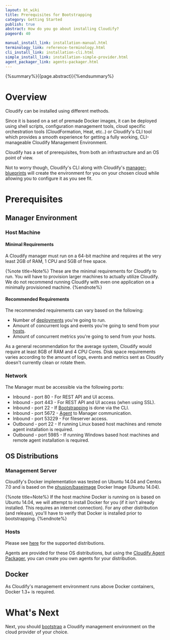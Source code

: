 ```yaml
---
layout: bt_wiki
title: Prerequisites for Bootstrapping
category: Getting Started
publish: true
abstract: How do you go about installing Cloudify?
pageord: 40

manual_install_link: installation-manual.html
terminology_link: reference-terminology.html
cli_install_link: installation-cli.html
simple_install_link: installation-simple-provider.html
agent_packager_link: agents-packager.html
---
```

{%summary%}{{page.abstract}}{%endsummary%}

# Overview

Cloudify can be installed using different methods.

Since it is based on a set of premade Docker images, it can be deployed using shell scripts, configuration management tools, cloud specific orchestration tools (CloudFormation, Heat, etc..) or Cloudify's CLI tool which provides a smooth experience for getting a fully working, CLI-manageable Cloudify Management Environment.

Cloudify has a set of prerequisites, from both an infrastructure and an OS point of view.

Not to worry though, Cloudify's CLI along with Cloudify's [manager-blueprints](https://github.com/cloudify-cosmo/cloudify-manager-blueprints) will create the environment for you on your chosen cloud while allowing you to configure it as you see fit.


# Prerequisites

## Manager Environment

### Host Machine

#### Minimal Requirements

A Cloudify manager must run on a 64-bit machine and requires at the very least 2GB of RAM, 1 CPU and 5GB of free space.

{%note title=Note%}
These are the minimal requirements for Cloudify to run. You will have to provision larger machines to actually utilize Cloudify.
We do not recommend running Cloudify with even one application on a minimally provisioned machine.
{%endnote%}

#### Recommended Requirements

The recommended requirements can vary based on the following:

* Number of [deployments]({{page.terminology_link}}#deployment) you're going to run.
* Amount of concurrent logs and events you're going to send from your [hosts]({{page.terminology_link}}#host).
* Amount of concurrent metrics you're going to send from your hosts.

As a general recommendation for the average system, Cloudify would require at least 8GB of RAM and 4 CPU Cores. Disk space requirements varies according to the amount of logs, events and metrics sent as Cloudify doesn't currently clean or rotate them.

### Network

The Manager must be accessible via the following ports:

* Inbound - port 80 - For REST API and UI access.
* Inbound - port 443 - For REST API and UI access (when using SSL).
* Inbound - port 22 - If [Bootstrapping]({{page.terminology_link}}#bootstrapping) is done via the CLI.
* Inbound - port 5672 - [Agent]({{page.terminology_link}}#agent) to Manager communication.
* Inbound - port 53229 - For fileserver access.
* Outbound - port 22 - If running Linux based host machines and remote agent installation is required.
* Outbound - port 5985 - If running Windows based host machines and remote agent installation is required.

## OS Distributions

### Management Server

Cloudify's Docker implementation was tested on Ubuntu 14.04 and Centos 7.0 and is based on the [phusion/baseimage](https://github.com/phusion/baseimage-docker) Docker Image (Ubuntu 14.04).

{%note title=Note%}
If the host machine Docker is running on is based on Ubuntu 14.04, we will attempt to install Docker for you (if it isn't already installed. This requires an internet connection). For any other distribution (and release), you'll have to verify that Docker is installed prior to bootstrapping.
{%endnote%}

### Hosts

Please see [here](agents-general.html#provided-agent-packages) for the supported distributions.

Agents are provided for these OS distributions, but using the [Cloudify Agent Packager]({{page.agent_packager_link}}), you can create you own agents for your distribution.

## Docker

As Cloudify's management environment runs above Docker containers, Docker 1.3+ is required.


# What's Next

Next, you should [bootstrap](getting-started-bootstrapping.html) a Cloudify management environment on the cloud provider of your choice.
